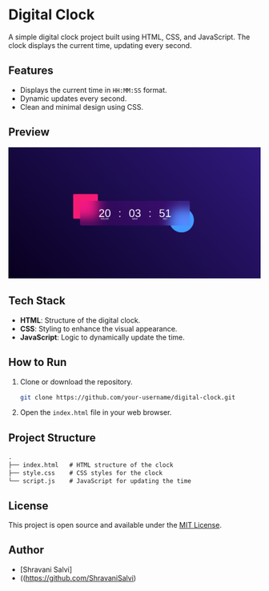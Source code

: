 # Digital Clock

A simple digital clock project built using HTML, CSS, and JavaScript. The clock displays the current time, updating every second.

## Features

- Displays the current time in `HH:MM:SS` format.
- Dynamic updates every second.
- Clean and minimal design using CSS.

## Preview

![Digital Clock Screenshot](digital_clock.png) 
## Tech Stack

- **HTML**: Structure of the digital clock.
- **CSS**: Styling to enhance the visual appearance.
- **JavaScript**: Logic to dynamically update the time.

## How to Run

1. Clone or download the repository.
   ```bash
   git clone https://github.com/your-username/digital-clock.git
   ```

2. Open the `index.html` file in your web browser.

## Project Structure

```
.
├── index.html   # HTML structure of the clock
├── style.css    # CSS styles for the clock
└── script.js    # JavaScript for updating the time
```

## License

This project is open source and available under the [MIT License](LICENSE).

## Author

- [Shravani Salvi]
- ((https://github.com/ShravaniSalvi) 
